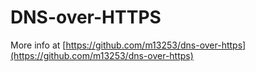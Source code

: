# DNS-over-HTTPS #

More info at [https://github.com/m13253/dns-over-https](https://github.com/m13253/dns-over-https)
